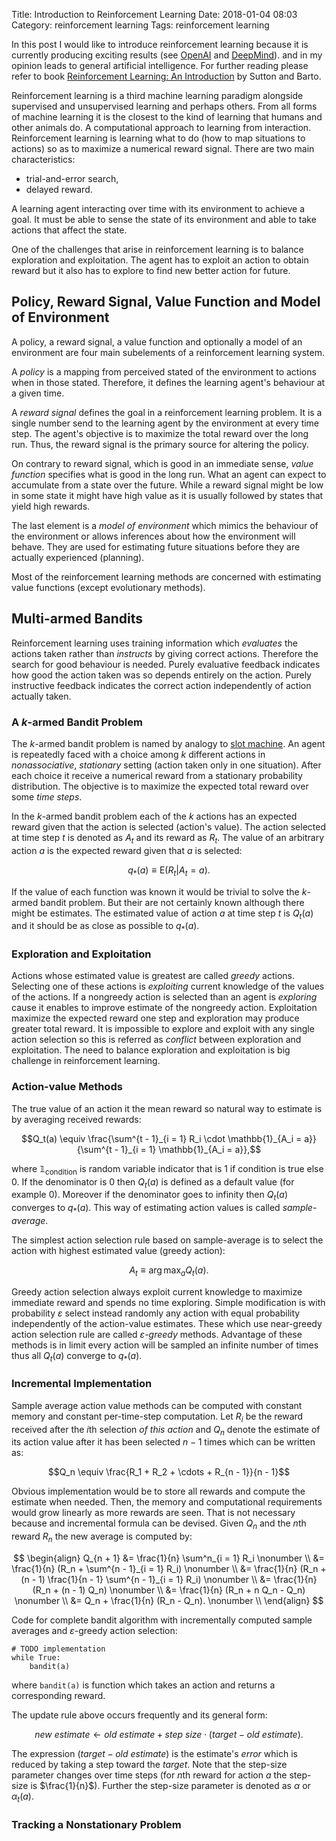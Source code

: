 Title: Introduction to Reinforcement Learning
Date: 2018-01-04 08:03
Category: reinforcement learning
Tags: reinforcement learning

In this post I would like to introduce reinforcement learning
because it is currently producing exciting results
(see [OpenAI] and [DeepMind]).
and in my opinion leads to general artificial intelligence.
For further reading please refer to book
[Reinforcement Learning: An Introduction][sutton2018] by Sutton and Barto.

[openai]: https://openai.com/ (OpenAI)
[deepmind]: https://deepmind.com/ (DeepMind)
[sutton2018]: http://incompleteideas.net/book/the-book-2nd.html
     (Sutton and Barto - Reinforcement Learning: An Introduction)

Reinforcement learning is a third machine learning paradigm alongside
supervised and unsupervised learning and perhaps others.
From all forms of machine learning it is the closest to the kind of learning
that humans and other animals do.
A computational approach to learning from interaction.
Reinforcement learning is learning what to do
(how to map situations to actions)
so as to maximize a numerical reward signal.
There are two main characteristics:

- trial-and-error search,
- delayed reward.

A learning agent interacting over time with its environment to achieve a goal.
It must be able to sense the state of its environment and able to take actions
that affect the state.

One of the challenges that arise in reinforcement learning is to balance
exploration and exploitation.
The agent has to exploit an action to obtain reward but it also has to explore
to find new better action for future.

## Policy, Reward Signal, Value Function and Model of Environment

A policy, a reward signal, a value function and optionally a model of an
environment are four main subelements of a reinforcement learning system.

A *policy* is a mapping from perceived stated of the environment to actions
when in those stated.
Therefore, it defines the learning agent's behaviour at a given time.

A *reward signal* defines the goal in a reinforcement learning problem.
It is a single number send to the learning agent by the environment at every
time step.
The agent's objective is to maximize the total reward over the long run.
Thus, the reward signal is the primary source for altering the policy.

On contrary to reward signal, which is good in an immediate sense,
*value function* specifies what is good in the long run.
What an agent can expect to accumulate from a state over the future.
While a reward signal might be low in some state it might have high value
as it is usually followed by states that yield high rewards.

The last element is a *model of environment* which mimics the behaviour
of the environment or allows inferences about how the environment will behave.
They are used for estimating future situations before they are actually
experienced (planning).

Most of the reinforcement learning methods are concerned with estimating value
functions (except evolutionary methods).

## Multi-armed Bandits

Reinforcement learning uses training information
which *evaluates* the actions taken
rather than *instructs* by giving correct actions.
Therefore the search for good behaviour is needed.
Purely evaluative feedback indicates how good the action taken was
so depends entirely on the action.
Purely instructive feedback indicates the correct action independently of
action actually taken.

### A $k$-armed Bandit Problem

The $k$-armed bandit problem is named by analogy to
[slot machine][slot-machine].
An agent is repeatedly faced with a choice among $k$ different actions
in *nonassociative*, *stationary* setting (action taken only in one situation).
After each choice it receive a numerical reward from a stationary probability
distribution.
The objective is to maximize the expected total reward over some *time steps*.

[slot-machine]: https://en.wikipedia.org/wiki/Slot_machine (Slot Machine)

In the $k$-armed bandit problem each of the $k$ actions has an expected reward
given that the action is selected (action's value).
The action selected at time step $t$ is denoted as $A_t$
and its reward as $R_t$.
The value of an arbitrary action $a$ is the expected reward
given that $a$ is selected:

$$q_*(a) \equiv \mathrm{E}(R_t | A_t = a).$$

If the value of each function was known it would be trivial to solve
the $k$-armed bandit problem.
But their are not certainly known although there might be estimates.
The estimated value of action $a$ at time step $t$ is $Q_t(a)$
and it should be as close as possible to $q_*(a)$.

### Exploration and Exploitation

Actions whose estimated value is greatest are called *greedy* actions.
Selecting one of these actions is *exploiting* current knowledge of the
values of the actions.
If a nongreedy action is selected than an agent is *exploring*
cause it enables to improve estimate of the nongreedy action.
Exploitation maximize the expected reward one step
and exploration may produce greater total reward.
It is impossible to explore and exploit with any single action selection
so this is referred as *conflict* between exploration and exploitation.
The need to balance exploration and exploitation is big challenge in
reinforcement learning.

### Action-value Methods

The true value of an action it the mean reward
so natural way to estimate is by averaging received rewards:

$$Q_t(a) \equiv \frac{\sum^{t - 1}_{i = 1} R_i \cdot \mathbb{1}_{A_i = a}}
{\sum^{t - 1}_{i = 1} \mathbb{1}_{A_i = a}},$$

where $\mathbb{1}_{\text{condition}}$ is random variable indicator
that is $1$ if condition is true else $0$.
If the denominator is $0$ then $Q_t(a)$ is defined as a default value
(for example $0$).
Moreover if the denominator goes to infinity
then $Q_t(a)$ converges to $q_*(a)$.
This way of estimating action values is called *sample-average*.

The simplest action selection rule based on sample-average is to select the
action with highest estimated value (greedy action):

$$A_t \equiv \operatorname*{arg\,max}_a Q_t(a).$$

Greedy action selection always exploit current knowledge to maximize immediate
reward and spends no time exploring.
Simple modification is with probability $\varepsilon$ select instead randomly
any action with equal probability independently of the action-value estimates.
These which use near-greedy action selection rule are called
*$\varepsilon$-greedy* methods.
Advantage of these methods is in limit every action will be sampled
an infinite number of times thus all $Q_t(a)$ converge to $q_*(a)$.

### Incremental Implementation

Sample average action value methods can be computed with constant memory
and constant per-time-step computation.
Let $R_i$ be the reward received after the $i$th selection *of this action*
and $Q_n$ denote the estimate of its action value
after it has been selected $n - 1$ times
which can be written as:

$$Q_n \equiv \frac{R_1 + R_2 + \cdots + R_{n - 1}}{n - 1}$$

Obvious implementation would be to store all rewards
and compute the estimate when needed.
Then, the memory and computational requirements would grow linearly
as more rewards are seen.
That is not necessary because and incremental formula can be devised.
Given $Q_n$ and the $n$th reward $R_n$ the new average is computed by:

$$
\begin{align}
Q_{n + 1} &= \frac{1}{n} \sum^n_{i = 1} R_i \nonumber \\
          &= \frac{1}{n} (R_n + \sum^{n - 1}_{i = 1} R_i) \nonumber \\
          &= \frac{1}{n} (R_n + (n - 1) \frac{1}{n - 1} \sum^{n - 1}_{i = 1} R_i) \nonumber \\
          &= \frac{1}{n} (R_n + (n - 1) Q_n) \nonumber \\
          &= \frac{1}{n} (R_n + n Q_n - Q_n) \nonumber \\
          &= Q_n + \frac{1}{n} (R_n - Q_n). \nonumber \\
\end{align}
$$

Code for complete bandit algorithm with incrementally computed sample averages
and $\varepsilon$-greedy action selection:

```python3
# TODO implementation
while True:
    bandit(a)
```

where `bandit(a)` is function which takes an action
and returns a corresponding reward.

The update rule above occurs frequently and its general form:

$$\textit{new estimate} \gets \textit{old estimate} + \textit{step size}
\cdot (\textit{target} - \textit{old estimate}).$$

The expression $(\textit{target} - \textit{old estimate})$ is the estimate's
*error* which is reduced by taking a step toward the $\textit{target}$.
Note that the step-size parameter changes over time steps
(for $n$th reward for action $a$ the step-size is $\frac{1}{n}$).
Further the step-size parameter is denoted as $\alpha$ or $\alpha_t(a)$.

### Tracking a Nonstationary Problem
